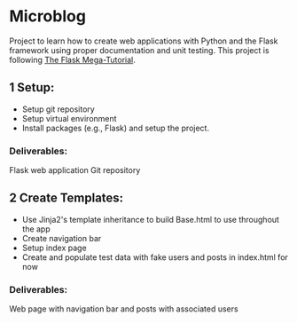 # Microblog
Project to learn how to create web applications with Python and the Flask framework using proper documentation and unit testing.
This project is following [ The Flask Mega-Tutorial](https://blog.miguelgrinberg.com/post/the-flask-mega-tutorial-part-i-hello-world).
## 1 Setup:
- Setup git repository
- Setup virtual environment
- Install packages (e.g., Flask) and setup the project.
### Deliverables:
Flask web application
Git repository
## 2 Create Templates:
- Use Jinja2's template inheritance to build Base.html to use throughout the app 
- Create navigation bar
- Setup index page
- Create and populate test data with fake users and posts in index.html for now

### Deliverables:
Web page with navigation bar and posts with associated users
